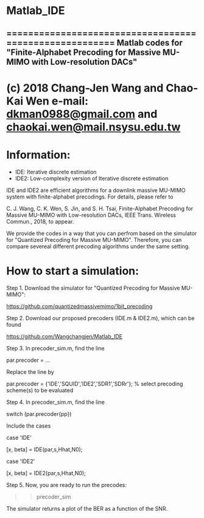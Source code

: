 # Matlab_IDE
=======================================================
Matlab codes for "Finite-Alphabet Precoding for Massive MU-MIMO with Low-resolution DACs"
-------------------------------------------------------
(c) 2018 Chang-Jen Wang and Chao-Kai Wen e-mail: dkman0988@gmail.com and chaokai.wen@mail.nsysu.edu.tw
=======================================================

# Information:

- IDE: Iterative discrete estimation
- IDE2: Low-complexity version of Iterative discrete estimation

IDE and IDE2 are efficient algorithms for a downlink massive MU-MIMO system with finite-alphabet precodings. For details, please refer to 

C. J. Wang, C. K. Wen, S. Jin, and S. H. Tsai, Finite-Alphabet Precoding for Massive MU-MIMO with Low-resolution DACs, IEEE Trans. Wireless Commun., 2018, to appear.

We provide the codes in a way that you can perfrom based on the simulator for "Quantized Precoding for Massive MU-MIMO". Therefore, you can compare severeal different precoding algorithms under the same setting.


# How to start a simulation:

Step 1. Download the simulator for "Quantized Precoding for Massive MU-MIMO":

https://github.com/quantizedmassivemimo/1bit_precoding

Step 2. Download our proposed precoders (IDE.m & IDE2.m), which can be found

https://github.com/Wangchangjen/Matlab_IDE

Step 3. In precoder_sim.m, find the line 

par.precoder = … 

Replace the line by

par.precoder = {'IDE','SQUID','IDE2','SDR1','SDRr'}; % select precoding scheme(s) to be evaluated

Step 4. In precoder_sim.m, find the line

switch (par.precoder{pp})

Include the cases

case 'IDE'

[x, beta] = IDE(par,s,Hhat,N0); 


case 'IDE2'

[x, beta] = IDE2(par,s,Hhat,N0);

Step 5. Now, you are ready to run the precodes:

>> precoder_sim

The simulator returns a plot of the BER as a function of the SNR.



